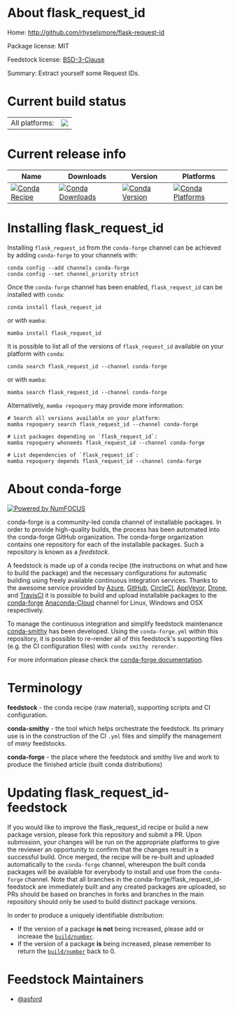 About flask_request_id
======================

Home: http://github.com/rhyselsmore/flask-request-id

Package license: MIT

Feedstock license: [BSD-3-Clause](https://github.com/conda-forge/flask_request_id-feedstock/blob/main/LICENSE.txt)

Summary: Extract yourself some Request IDs.

Current build status
====================


<table><tr><td>All platforms:</td>
    <td>
      <a href="https://dev.azure.com/conda-forge/feedstock-builds/_build/latest?definitionId=16038&branchName=main">
        <img src="https://dev.azure.com/conda-forge/feedstock-builds/_apis/build/status/flask_request_id-feedstock?branchName=main">
      </a>
    </td>
  </tr>
</table>

Current release info
====================

| Name | Downloads | Version | Platforms |
| --- | --- | --- | --- |
| [![Conda Recipe](https://img.shields.io/badge/recipe-flask_request_id-green.svg)](https://anaconda.org/conda-forge/flask_request_id) | [![Conda Downloads](https://img.shields.io/conda/dn/conda-forge/flask_request_id.svg)](https://anaconda.org/conda-forge/flask_request_id) | [![Conda Version](https://img.shields.io/conda/vn/conda-forge/flask_request_id.svg)](https://anaconda.org/conda-forge/flask_request_id) | [![Conda Platforms](https://img.shields.io/conda/pn/conda-forge/flask_request_id.svg)](https://anaconda.org/conda-forge/flask_request_id) |

Installing flask_request_id
===========================

Installing `flask_request_id` from the `conda-forge` channel can be achieved by adding `conda-forge` to your channels with:

```
conda config --add channels conda-forge
conda config --set channel_priority strict
```

Once the `conda-forge` channel has been enabled, `flask_request_id` can be installed with `conda`:

```
conda install flask_request_id
```

or with `mamba`:

```
mamba install flask_request_id
```

It is possible to list all of the versions of `flask_request_id` available on your platform with `conda`:

```
conda search flask_request_id --channel conda-forge
```

or with `mamba`:

```
mamba search flask_request_id --channel conda-forge
```

Alternatively, `mamba repoquery` may provide more information:

```
# Search all versions available on your platform:
mamba repoquery search flask_request_id --channel conda-forge

# List packages depending on `flask_request_id`:
mamba repoquery whoneeds flask_request_id --channel conda-forge

# List dependencies of `flask_request_id`:
mamba repoquery depends flask_request_id --channel conda-forge
```


About conda-forge
=================

[![Powered by
NumFOCUS](https://img.shields.io/badge/powered%20by-NumFOCUS-orange.svg?style=flat&colorA=E1523D&colorB=007D8A)](https://numfocus.org)

conda-forge is a community-led conda channel of installable packages.
In order to provide high-quality builds, the process has been automated into the
conda-forge GitHub organization. The conda-forge organization contains one repository
for each of the installable packages. Such a repository is known as a *feedstock*.

A feedstock is made up of a conda recipe (the instructions on what and how to build
the package) and the necessary configurations for automatic building using freely
available continuous integration services. Thanks to the awesome service provided by
[Azure](https://azure.microsoft.com/en-us/services/devops/), [GitHub](https://github.com/),
[CircleCI](https://circleci.com/), [AppVeyor](https://www.appveyor.com/),
[Drone](https://cloud.drone.io/welcome), and [TravisCI](https://travis-ci.com/)
it is possible to build and upload installable packages to the
[conda-forge](https://anaconda.org/conda-forge) [Anaconda-Cloud](https://anaconda.org/)
channel for Linux, Windows and OSX respectively.

To manage the continuous integration and simplify feedstock maintenance
[conda-smithy](https://github.com/conda-forge/conda-smithy) has been developed.
Using the ``conda-forge.yml`` within this repository, it is possible to re-render all of
this feedstock's supporting files (e.g. the CI configuration files) with ``conda smithy rerender``.

For more information please check the [conda-forge documentation](https://conda-forge.org/docs/).

Terminology
===========

**feedstock** - the conda recipe (raw material), supporting scripts and CI configuration.

**conda-smithy** - the tool which helps orchestrate the feedstock.
                   Its primary use is in the construction of the CI ``.yml`` files
                   and simplify the management of *many* feedstocks.

**conda-forge** - the place where the feedstock and smithy live and work to
                  produce the finished article (built conda distributions)


Updating flask_request_id-feedstock
===================================

If you would like to improve the flask_request_id recipe or build a new
package version, please fork this repository and submit a PR. Upon submission,
your changes will be run on the appropriate platforms to give the reviewer an
opportunity to confirm that the changes result in a successful build. Once
merged, the recipe will be re-built and uploaded automatically to the
`conda-forge` channel, whereupon the built conda packages will be available for
everybody to install and use from the `conda-forge` channel.
Note that all branches in the conda-forge/flask_request_id-feedstock are
immediately built and any created packages are uploaded, so PRs should be based
on branches in forks and branches in the main repository should only be used to
build distinct package versions.

In order to produce a uniquely identifiable distribution:
 * If the version of a package **is not** being increased, please add or increase
   the [``build/number``](https://docs.conda.io/projects/conda-build/en/latest/resources/define-metadata.html#build-number-and-string).
 * If the version of a package **is** being increased, please remember to return
   the [``build/number``](https://docs.conda.io/projects/conda-build/en/latest/resources/define-metadata.html#build-number-and-string)
   back to 0.

Feedstock Maintainers
=====================

* [@asford](https://github.com/asford/)


